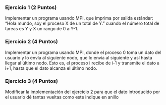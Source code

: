### Ejercicio 1 (2 Puntos)
Implementar un programa usando MPI, que imprima por salida estándar: “Hola mundo, soy el proceso X de un total de Y.”
cuando el número total de tareas es Y y X un rango de 0 a Y-1.

### Ejercicio 2 (4 Puntos)
Implementar un programa usando MPI, donde el proceso 0 toma un dato del usuario y lo envía al siguiente nodo, que lo envía al siguiente y así hasta llegar al último nodo. Esto es, el proceso i recibe de i-1 y transmite el dato a i+1, hasta que el dato alcanza el último nodo.

### Ejercicio 3 (4 Puntos)
Modificar la implementación del ejercicio 2 para que el dato introducido por el usuario dé tantas vueltas como este indique en anillo
